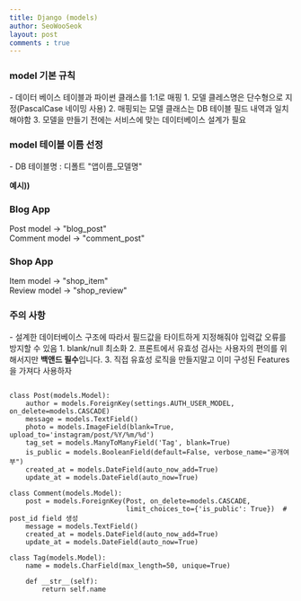 ```yaml
---
title: Django (models)
author: SeoWooSeok
layout: post
comments : true
---
```

<h3> model 기본 규칙 </h3>
 - 데이터 베이스 테이블과 파이썬 클래스를 1:1로 매핑
1. 모델 클레스명은 단수형으로 지정(PascalCase 네이밍 사용)
2. 매핑되는 모델 클래스는 DB 테이블 필드 내역과 일치해야함
3. 모델을 만들기 전에는 서비스에 맞는 데이터베이스 설계가 필요

<h3> model 테이블 이름 선정 </h3>
- DB 테이블명 : 디폴트 "앱이름_모델명"

**예시))**
<h3>Blog App</h3> 
Post model -> "blog_post"<br/>
Comment model -> "comment_post"

<h3>Shop App</h3>
Item model -> "shop_item"<br/>
Review model -> "shop_review"

<h3> 주의 사항 </h3>
 - 설계한 데이터베이스 구조에 따라서 필드값을 타이트하게 지정해줘야 입력값 오류를 방지할 수 있음
 1. blank/null 최소화
 2. 프론트에서 유효성 검사는 사용자의 편의를 위해서지만 <b>백앤드 필수</b>입니다.
 3. 직접 유효성 로직을 만들지말고 이미 구성된 Features을 가져다 사용하자
 
<pre><code>
class Post(models.Model):
    author = models.ForeignKey(settings.AUTH_USER_MODEL, on_delete=models.CASCADE)
    message = models.TextField()
    photo = models.ImageField(blank=True, upload_to='instagram/post/%Y/%m/%d')
    tag_set = models.ManyToManyField('Tag', blank=True)
    is_public = models.BooleanField(default=False, verbose_name="공개여부")
    created_at = models.DateField(auto_now_add=True)
    update_at = models.DateField(auto_now=True)
    
class Comment(models.Model):
    post = models.ForeignKey(Post, on_delete=models.CASCADE,
                             limit_choices_to={'is_public': True})  # post_id field 생성
    message = models.TextField()
    created_at = models.DateField(auto_now_add=True)
    update_at = models.DateField(auto_now=True)

class Tag(models.Model):
    name = models.CharField(max_length=50, unique=True)

    def __str__(self):
        return self.name 
</code></pre>





